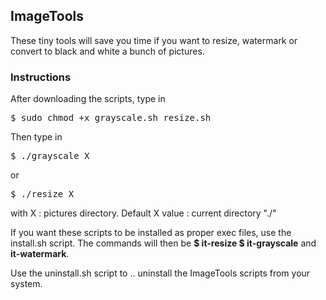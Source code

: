 <h2>ImageTools</h2>
<p>These tiny tools will save you time if you want to resize, watermark or convert to black and white a bunch of pictures.</p> 

<h3>Instructions</h3>
<p>After downloading the scripts, type in
<pre>$ sudo chmod +x grayscale.sh resize.sh</pre>Then type in <pre>$ ./grayscale X</pre> or <pre>$ ./resize X</pre> with X : pictures directory. Default X value : current directory "./"</p>  

<p>If you want these scripts to be installed as proper exec files, use the install.sh script. The commands will then be <b>$ it-resize $ it-grayscale</b> and <b> it-watermark</b>.</p> 

<p>Use the uninstall.sh script to .. uninstall the ImageTools scripts from your system.</p>


